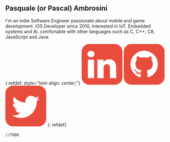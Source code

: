 ## Pasquale (or Pascal) Ambrosini

I'm an indie Software Engineer passionate about mobile and game development. 
iOS Developer since 2010, interested in IoT, Embedded systems and AI, comfortable with other languages such as C, C++, C#, JavaScript and Java.

{:refdef: style="text-align: center;"}
[![alt text](imgs/linkedin-icon.png)](https://www.linkedin.com/in/pasquale-ambrosini-77764531/)
[![alt text](imgs/github-icon.png)](https://github.com/pascalbros)
[![alt text](imgs/twitter-icon.png)](https://twitter.com/PascalAmbro)
{: refdef}

`//TODO`